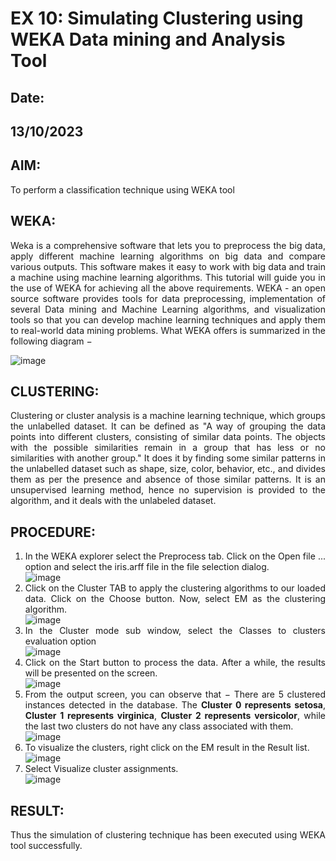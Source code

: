 # EX 10: Simulating Clustering using WEKA Data mining and Analysis Tool
## Date: 

## 13/10/2023

## AIM:
To perform a classification technique using WEKA tool
## WEKA:
<div align="justify">
Weka is a comprehensive software that lets you to preprocess the big data, apply different machine learning algorithms on big data and compare various outputs. This software makes it easy to work with big data and train a machine using machine learning algorithms. This tutorial will guide you in the use of WEKA for achieving all the above requirements.
WEKA - an open source software provides tools for data preprocessing, implementation of several Data mining and Machine Learning algorithms, and visualization tools so that you can develop machine learning techniques and apply them to real-world data mining problems. What WEKA offers is summarized in the following diagram −

  ![image](https://github.com/dineshgl/EX-9-Simulating-Classification-using-WEKA-Tool/assets/143793356/c3702dff-f72d-4ba1-9cca-eb444358ab21)

## CLUSTERING:
<div align="justify">
Clustering or cluster analysis is a machine learning technique, which groups the unlabelled dataset. It can be defined as "A way of grouping the data points into different clusters, consisting of similar data points. The objects with the possible similarities remain in a group that has less or no similarities with another group." It does it by finding some similar patterns in the unlabelled dataset such as shape, size, color, behavior, etc., and divides them as per the presence and absence of those similar patterns. It is an unsupervised learning method, hence no supervision is provided to the algorithm, and it deals with the unlabeled dataset.

## PROCEDURE:
1. In the WEKA explorer select the Preprocess tab. Click on the Open file ... option and select the iris.arff file in the file selection dialog. <br>
![image](https://github.com/dineshgl/EX-10-Simulating-Clustering-using-WEKA-Data-mining-and-Analysis-Tool/assets/143793356/bd6df0b2-51db-4cee-a6f7-33152b2aac12)
2. Click on the Cluster TAB to apply the clustering algorithms to our loaded data. Click on the Choose button. Now, select EM as the clustering algorithm. <br>
![image](https://github.com/dineshgl/EX-10-Simulating-Clustering-using-WEKA-Data-mining-and-Analysis-Tool/assets/143793356/34796748-9934-4cf0-9ce9-9b8204adb904)
3. In the Cluster mode sub window, select the Classes to clusters evaluation option <br>
![image](https://github.com/dineshgl/EX-10-Simulating-Clustering-using-WEKA-Data-mining-and-Analysis-Tool/assets/143793356/658892f7-e190-4264-a5ae-175bb6e64a2b)
4. Click on the Start button to process the data. After a while, the results will be presented on the screen. <br>
![image](https://github.com/dineshgl/EX-10-Simulating-Clustering-using-WEKA-Data-mining-and-Analysis-Tool/assets/143793356/a9b44cbc-15db-4821-8dc7-7a22cd5999a4)
5. From the output screen, you can observe that − There are 5 clustered instances detected in the database. The **Cluster 0 represents setosa**, **Cluster 1 represents virginica**, **Cluster 2 represents versicolor**, while the last two clusters do not have any class associated with them. <br>
![image](https://github.com/dineshgl/EX-10-Simulating-Clustering-using-WEKA-Data-mining-and-Analysis-Tool/assets/143793356/5e2ee384-d8fc-45c3-ac20-fb716fd8cf5b)
6. To visualize the clusters, right click on the EM result in the Result list. <br>
![image](https://github.com/dineshgl/EX-10-Simulating-Clustering-using-WEKA-Data-mining-and-Analysis-Tool/assets/143793356/4078b056-ad78-4f6d-b86c-a1dc8e8b9f9e)
7. Select Visualize cluster assignments.<br>
![image](https://github.com/dineshgl/EX-10-Simulating-Clustering-using-WEKA-Data-mining-and-Analysis-Tool/assets/143793356/b28a21b1-4965-412f-8ac2-b8cdc079b703)

## RESULT:
Thus the simulation of clustering technique has been executed using WEKA tool successfully.

